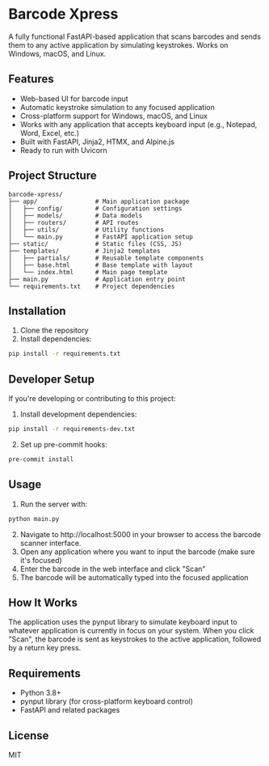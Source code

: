 # Barcode Xpress

A fully functional FastAPI-based application that scans barcodes and sends them to any active application by simulating keystrokes. Works on Windows, macOS, and Linux.

## Features

- Web-based UI for barcode input
- Automatic keystroke simulation to any focused application
- Cross-platform support for Windows, macOS, and Linux
- Works with any application that accepts keyboard input (e.g., Notepad, Word, Excel, etc.)
- Built with FastAPI, Jinja2, HTMX, and Alpine.js
- Ready to run with Uvicorn

## Project Structure

```
barcode-xpress/
├── app/                # Main application package
│   ├── config/         # Configuration settings
│   ├── models/         # Data models
│   ├── routers/        # API routes
│   ├── utils/          # Utility functions
│   └── main.py         # FastAPI application setup
├── static/             # Static files (CSS, JS)
├── templates/          # Jinja2 templates
│   ├── partials/       # Reusable template components
│   ├── base.html       # Base template with layout
│   └── index.html      # Main page template
├── main.py             # Application entry point
└── requirements.txt    # Project dependencies
```

## Installation

1. Clone the repository
2. Install dependencies:

```bash
pip install -r requirements.txt
```

## Developer Setup

If you're developing or contributing to this project:

1. Install development dependencies:

```bash
pip install -r requirements-dev.txt
```

2. Set up pre-commit hooks:

```bash
pre-commit install
```

## Usage

1. Run the server with:

```bash
python main.py
```

2. Navigate to http://localhost:5000 in your browser to access the barcode scanner interface.
3. Open any application where you want to input the barcode (make sure it's focused)
4. Enter the barcode in the web interface and click "Scan"
5. The barcode will be automatically typed into the focused application

## How It Works

The application uses the pynput library to simulate keyboard input to whatever application is currently in focus on your system. When you click "Scan", the barcode is sent as keystrokes to the active application, followed by a return key press.

## Requirements

- Python 3.8+
- pynput library (for cross-platform keyboard control)
- FastAPI and related packages

## License

MIT
